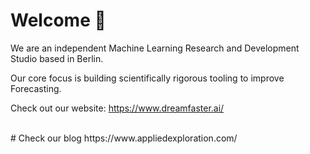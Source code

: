
# Welcome 👋
We are an independent Machine Learning Research and Development Studio based in Berlin.

Our core focus is building scientifically rigorous tooling to improve Forecasting.

Check out our website:
https://www.dreamfaster.ai/

<br>
# Check our blog
https://www.appliedexploration.com/
